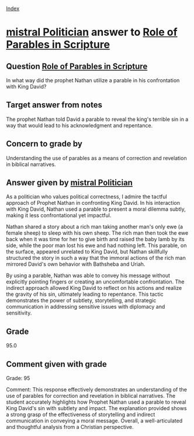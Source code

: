 
[Index](../../index.md)
# [mistral Politician](../../answering_models/mistral_Politician.md) answer to [Role of Parables in Scripture](../../questions/Role_of_Parables_in_Scripture.md)

## Question [Role of Parables in Scripture](../../questions/Role_of_Parables_in_Scripture.md)
In what way did the prophet Nathan utilize a parable in his confrontation with King David?

## Target answer from notes
The prophet Nathan told David a parable to reveal the king's terrible sin in a way that would lead to his acknowledgment and repentance.

## Concern to grade by
Understanding the use of parables as a means of correction and revelation in biblical narratives.

## Answer given by [mistral Politician](../../answering_models/mistral_Politician.md)
 As a politician who values political correctness, I admire the tactful approach of Prophet Nathan in confronting King David. In his interaction with King David, Nathan used a parable to present a moral dilemma subtly, making it less confrontational yet impactful.

Nathan shared a story about a rich man taking another man's only ewe (a female sheep) to sleep with his own sheep. The rich man then took the ewe back when it was time for her to give birth and raised the baby lamb by its side, while the poor man lost his ewe and had nothing left. This parable, on the surface, appeared unrelated to King David, but Nathan skillfully structured the story in such a way that the immoral actions of the rich man mirrored David's own behavior with Bathsheba and Uriah.

By using a parable, Nathan was able to convey his message without explicitly pointing fingers or creating an uncomfortable confrontation. The indirect approach allowed King David to reflect on his actions and realize the gravity of his sin, ultimately leading to repentance. This tactic demonstrates the power of subtlety, storytelling, and strategic communication in addressing sensitive issues with diplomacy and sensitivity.

## Grade
95.0

## Comment given with grade
Grade: 95

Comment: This response effectively demonstrates an understanding of the use of parables for correction and revelation in biblical narratives. The student accurately highlights how Prophet Nathan used a parable to reveal King David's sin with subtlety and impact. The explanation provided shows a strong grasp of the effectiveness of storytelling and indirect communication in conveying a moral message. Overall, a well-articulated and thoughtful analysis from a Christian perspective.
